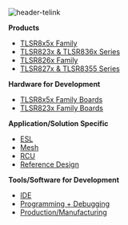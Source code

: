 
![header-telink]({{site.baseurl}}/big-header.jpg)

**Products**
- [TLSR8x5x Family](https://telinkgithub.github.io/TLSR8x5x-Family/) 
- [TLSR823x & TLSR836x Series](https://telinkgithub.github.io/TLSR823x-TLSR836x-Series/) 
- [TLSR826x Family](https://telinkgithub.github.io/TLSR826x-Family/) 
- [TLSR827x & TLSR8355 Series](https://telinkgithub.github.io/TLSR827x-TLSR8355-Series/) 

**Hardware for Development**
- [TLSR8x5x Family Boards](https://telinkgithub.github.io/TLSR8x5x-Family-Boards/ "TLSR8x5x Family Boards")
- [TLSR823x Family Boards](https://telinkgithub.github.io/TLSR8232-Family-Boards/ "TLSR823x Family Boards")

**Application/Solution Specific**
- [ESL](https://telinkgithub.github.io/ESL/ "ESL") 
- [Mesh](https://telinkgithub.github.io/Mesh/ "Mesh")
- [RCU](https://telinkgithub.github.io/RCU/ "RCU") 
- [Reference Design](https://telinkgithub.github.io/Reference-design/ "Reference Design")

**Tools/Software for Development**
- [IDE](https://telinkgithub.github.io/IDE/ "IDE-SDK") 
- [Programming + Debugging](https://telinkgithub.github.io/Programming-Debugging/ "Programming-Debugging") 
- [Production/Manufacturing](https://telinkgithub.github.io/Production-Manufacturing/ "Testing-Debugging") 

